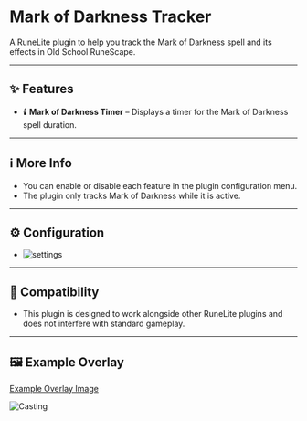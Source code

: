# Mark of Darkness Tracker

A RuneLite plugin to help you track the Mark of Darkness spell and its effects in Old School RuneScape.

---

## ✨ Features

* 🕯️ **Mark of Darkness Timer** – Displays a timer for the Mark of Darkness spell duration.
---

## ℹ️ More Info

* You can enable or disable each feature in the plugin configuration menu.
* The plugin only tracks Mark of Darkness while it is active.

---

## ⚙️ Configuration

* ![settings](https://i.gyazo.com/2db7d2f14319f0106fc1b7aa613152c5.png)

---

## 🔄 Compatibility

* This plugin is designed to work alongside other RuneLite plugins and does not interfere with standard gameplay.

---

## 🖼️ Example Overlay

[Example Overlay Image](https://github.com/user-attachments/assets/a9ae094d-1223-4d8c-9563-2225a5ef22cf)

![Casting](https://github.com/user-attachments/assets/5ee23330-99ee-479c-adb6-b6c531a82f09)
